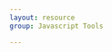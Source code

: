 ```yaml
---
layout: resource
group: Javascript Tools

---
```

<!-- General resources go here -->

<!-- ### Core -->

<!-- ### Intermediate -->

<!-- ### Advanced -->

<!-- ### Jedi -->

